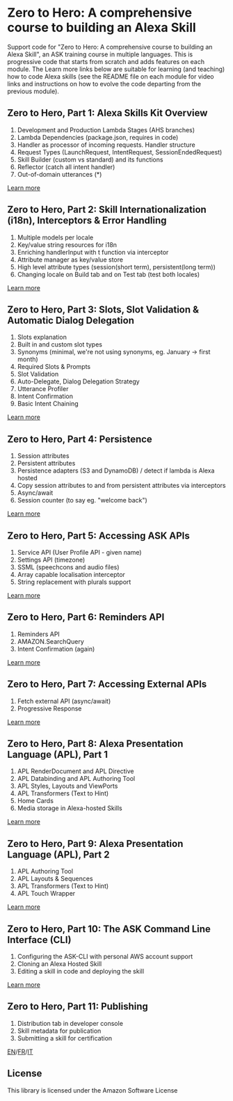 # Zero to Hero: A comprehensive course to building an Alexa Skill

Support code for "Zero to Hero: A comprehensive course to building an Alexa Skill", an ASK training course in multiple languages. This is progressive code that starts from scratch and adds features on each module. The Learn more links below are suitable for learning (and teaching) how to code Alexa skills (see the README file on each module for video links and instructions on how to evolve the code departing from the previous module).

## Zero to Hero, Part 1: Alexa Skills Kit Overview

1. Development and Production Lambda Stages (AHS branches)
2. Lambda Dependencies (package.json, requires in code)
3. Handler as processor of incoming requests. Handler structure
4. Request Types (LaunchRequest, IntentRequest, SessionEndedRequest)
5. Skill Builder (custom vs standard) and its functions
6. Reflector (catch all intent handler)
7. Out-of-domain utterances (*)

[Learn more](./01)

## Zero to Hero, Part 2: Skill Internationalization (i18n), Interceptors & Error Handling

1. Multiple models per locale
2. Key/value string resources for i18n
3. Enriching handlerInput with t function via interceptor
4. Attribute manager as key/value store
5. High level attribute types (session(short term), persistent(long term))
6. Changing locale on Build tab and on Test tab (test both locales)

[Learn more](./02)

## Zero to Hero, Part 3: Slots, Slot Validation & Automatic Dialog Delegation

1. Slots explanation
2. Built in and custom slot types
3. Synonyms (minimal, we're not using synonyms, eg. January -> first month)
4. Required Slots & Prompts
5. Slot Validation
6. Auto-Delegate, Dialog Delegation Strategy
7. Utterance Profiler
8. Intent Confirmation
9. Basic Intent Chaining

[Learn more](./03)

## Zero to Hero, Part 4: Persistence

1. Session attributes
2. Persistent attributes
3. Persistence adapters (S3 and DynamoDB) / detect if lambda is Alexa hosted
4. Copy session attributes to and from persistent attributes via interceptors
5. Async/await
6. Session counter (to say eg. "welcome back")

[Learn more](./04)

## Zero to Hero, Part 5: Accessing ASK APIs

1. Service API (User Profile API - given name)
2. Settings API (timezone)
3. SSML (speechcons and audio files)
4. Array capable localisation interceptor
5. String replacement with plurals support

[Learn more](./05)

## Zero to Hero, Part 6: Reminders API

1. Reminders API
2. AMAZON.SearchQuery
3. Intent Confirmation (again)

[Learn more](./06)

## Zero to Hero, Part 7: Accessing External APIs

1. Fetch external API (async/await)
2. Progressive Response

[Learn more](./07)

## Zero to Hero, Part 8: Alexa Presentation Language (APL), Part 1

1. APL RenderDocument and APL Directive
2. APL Databinding and APL Authoring Tool
3. APL Styles, Layouts and ViewPorts
4. APL Transformers (Text to Hint)
5. Home Cards
6. Media storage in Alexa-hosted Skills

[Learn more](./08)

## Zero to Hero, Part 9: Alexa Presentation Language (APL), Part 2

1. APL Authoring Tool
2. APL Layouts & Sequences
3. APL Transformers (Text to Hint)
4. APL Touch Wrapper

[Learn more](./09)

## Zero to Hero, Part 10: The ASK Command Line Interface (CLI)

1. Configuring the ASK-CLI with personal AWS account support
2. Cloning an Alexa Hosted Skill
3. Editing a skill in code and deploying the skill

[Learn more](./10)

## Zero to Hero, Part 11: Publishing

1. Distribution tab in developer console
2. Skill metadata for publication
3. Submitting a skill for certification

[EN](https://alexa.design/zerotohero11)/[FR](https://alexa.design/fr_zerotohero11)/[IT](https://alexa.design/it_zerotohero11)

## License

This library is licensed under the Amazon Software License
